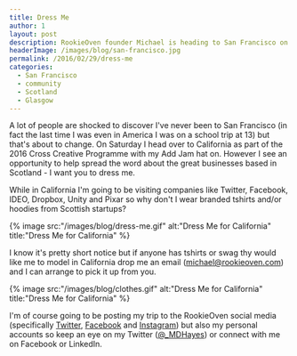 ```yaml
---
title: Dress Me
author: 1
layout: post
description: RookieOven founder Michael is heading to San Francisco on 5th March as part of the 2016 Cross Creative Programme. He's hoping to promote Scottish tech while out there.
headerImage: /images/blog/san-francisco.jpg
permalink: /2016/02/29/dress-me
categories:
  - San Francisco
  - community
  - Scotland
  - Glasgow
---
```

A lot of people are shocked to discover I've never been to San Francisco (in fact the last time I was even in America I was on a school trip at 13) but that's about to change. On Saturday I head over to California as part of the 2016 Cross Creative Programme with my Add Jam hat on. However I see an opportunity to help spread the word about the great businesses based in Scotland - I want you to dress me.

While in California I'm going to be visiting companies like Twitter, Facebook, IDEO, Dropbox, Unity and Pixar so why don't I wear branded tshirts and/or hoodies from Scottish startups?

{% image src:"/images/blog/dress-me.gif" alt:"Dress Me for California" title:"Dress Me for California" %}

I know it's pretty short notice but if anyone has tshirts or swag thy would like me to model in California drop me an email (michael@rookieoven.com) and I can arrange to pick it up from you.

{% image src:"/images/blog/clothes.gif" alt:"Dress Me for California" title:"Dress Me for California" %}

I'm of course going to be posting my trip to the RookieOven social media (specifically [Twitter](http:/twitter.com/rookieoven), [Facebook](http://facebook.com/rookieoven) and [Instagram](http://instagram.com/rookieoven)) but also my personal accounts so keep an eye on my Twitter ([@_MDHayes](http://twitter.com/_mdhayes)) or connect with me on Facebook or LinkedIn.

